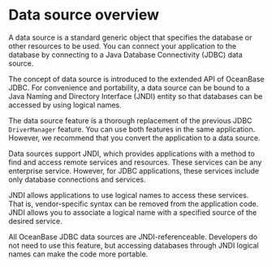 Data source overview 
=========================================

A data source is a standard generic object that specifies the database or other resources to be used. You can connect your application to the database by connecting to a Java Database Connectivity (JDBC) data source. 

The concept of data source is introduced to the extended API of OceanBase JDBC. For convenience and portability, a data source can be bound to a Java Naming and Directory Interface (JNDI) entity so that databases can be accessed by using logical names. 

The data source feature is a thorough replacement of the previous JDBC `DriverManager` feature. You can use both features in the same application. However, we recommend that you convert the application to a data source. 

Data sources support JNDI, which provides applications with a method to find and access remote services and resources. These services can be any enterprise service. However, for JDBC applications, these services include only database connections and services. 

JNDI allows applications to use logical names to access these services. That is, vendor-specific syntax can be removed from the application code. JNDI allows you to associate a logical name with a specified source of the desired service. 

All OceanBase JDBC data sources are JNDI-referenceable. Developers do not need to use this feature, but accessing databases through JNDI logical names can make the code more portable.
